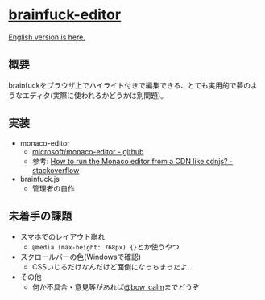 # [brainfuck-editor](https://bowcalm.github.io/brainfuck-editor/)

[English version is here.](./README.md)

## 概要

brainfuckをブラウザ上でハイライト付きで編集できる、とても実用的で夢のようなエディタ(実際に使われるかどうかは別問題)。

## 実装

- monaco-editor
  - [microsoft/monaco-editor - github](https://github.com/microsoft/monaco-editor)
  - 参考: [How to run the Monaco editor from a CDN like cdnjs? - stackoverflow](https://stackoverflow.com/questions/63179813/how-to-run-the-monaco-editor-from-a-cdn-like-cdnjs)
- brainfuck.js
  - 管理者の自作

## 未着手の課題

- スマホでのレイアウト崩れ
  - `@media (max-height: 768px) {}`とか使うやつ
- スクロールバーの色(Windowsで確認)
  - CSSいじるだけなんだけど面倒になっちまったよ...
- その他
  - 何か不具合・意見等があれば[@bow_calm](https://twitter.com/bow_calm/)までどうぞ
